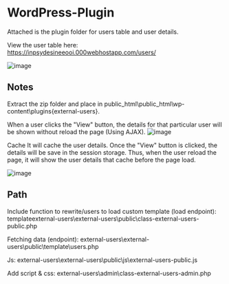 # WordPress-Plugin

Attached is the plugin folder for users table and user details.

View the user table here: https://inpsydesineeooi.000webhostapp.com/users/

![image](https://user-images.githubusercontent.com/79394336/120064251-d58b3280-c09d-11eb-8536-12f08550a25b.png)

Notes
----------------------------------------------------------------------------------------------------------------------------------------------------------------
Extract the zip folder and place in public_html\public_html\wp-content\plugins\{external-users}.

When a user clicks the "View" button, the details for that particular user will be shown without reload the page (Using AJAX).
![image](https://user-images.githubusercontent.com/79394336/120064434-ae813080-c09e-11eb-949b-ca6eeba1d886.png)

Cache
It will cache the user details. Once the "View" button is clicked, the details will be save in the session storage. Thus, when the user reload the page, it will show the user details that cache before the page load.

![image](https://user-images.githubusercontent.com/79394336/120064691-213edb80-c0a0-11eb-8efb-b2cfb66809b2.png)


Path
-----------------------------------------------------------------------------------------------------------------------------------------------------------------
Include function to rewrite/users to load custom template (load endpoint): templateexternal-users\external-users\public\class-external-users-public.php

Fetching data (endpoint): external-users\external-users\public\template\users.php

Js: external-users\external-users\public\js\external-users-public.js

Add script & css: external-users\admin\class-external-users-admin.php


